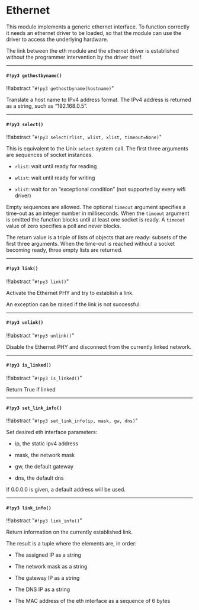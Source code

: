 # Ethernet

This module implements a generic ethernet interface.
To function correctly it needs an ethernet driver to be loaded, so that the module can use
the driver to access the underlying hardware.

The link between the eth module and the ethernet driver is established without the programmer
intervention by the driver itself.


---
#### `#!py3 gethostbyname()`

!!!abstract "`#!py3 gethostbyname(hostname)`"

Translate a host name to IPv4 address format. The IPv4 address is returned as a string, such as “192.168.0.5”.


---
#### `#!py3 select()`

!!!abstract "`#!py3 select(rlist, wlist, xlist, timeout=None)`"

This is equivalent to the Unix ```select``` system call.
The first three arguments are sequences of socket instances.


* ```rlist```: wait until ready for reading


* ```wlist```: wait until ready for writing


* ```xlist```: wait for an “exceptional condition” (not supported by every wifi driver)

Empty sequences are allowed. The optional ```timeout``` argument specifies a time-out as an integer number
in milliseconds.  When the ```timeout``` argument is omitted the function blocks until
at least one socket is ready.  A ```timeout``` value of zero specifies a
poll and never blocks.

The return value is a triple of lists of objects that are ready: subsets of the
first three arguments.  When the time-out is reached without a socket
becoming ready, three empty lists are returned.


---
#### `#!py3 link()`

!!!abstract "`#!py3 link()`"

Activate the Ethernet PHY and try to establish a link.

An exception can be raised if the link is not successful.


---
#### `#!py3 unlink()`

!!!abstract "`#!py3 unlink()`"

Disable the Ethernet PHY and disconnect from the currently linked network.


---
#### `#!py3 is_linked()`

!!!abstract "`#!py3 is_linked()`"

Return True if linked


---
#### `#!py3 set_link_info()`

!!!abstract "`#!py3 set_link_info(ip, mask, gw, dns)`"

Set desired eth interface parameters:


* ip, the static ipv4 address


* mask, the network mask


* gw, the default gateway


* dns, the default dns

If 0.0.0.0 is given, a default address will be used.


---
#### `#!py3 link_info()`

!!!abstract "`#!py3 link_info()`"

Return information on the currently established link.

The result is a tuple where the elements are, in order:


* The assigned IP as a string


* The network mask as a string


* The gateway IP as a string


* The DNS IP as a string


* The MAC address of the eth interface as a sequence of 6 bytes
